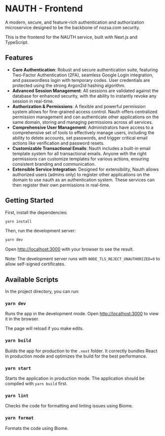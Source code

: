 # NAUTH - Frontend

A modern, secure, and feature-rich authentication and authorization microservice designed to be the backbone of nozsa.com security.

This is the frontend for the NAUTH service, built with Next.js and TypeScript.

## Features

- **Core Authentication**: Robust and secure authentication suite, featuring Two-Factor Authentication (2FA), seamless Google Login integration, and passwordless login with temporary codes. User credentials are protected using the strong Argon2id hashing algorithm.
- **Advanced Session Management**: All sessions are validated against the database for enhanced security, with the ability to instantly revoke any session in real-time.
- **Authorization & Permissions**: A flexible and powerful permission system allows for fine-grained access control. Nauth offers centralized permission management and can authenticate other applications on the same domain, storing and managing permissions across all services.
- **Comprehensive User Management**: Administrators have access to a comprehensive set of tools to effectively manage users, including the ability to delete accounts, set passwords, and trigger critical email actions like verification and password resets.
- **Customizable Transactional Emails**: Nauth includes a built-in email template system for all transactional emails. Anyone with the right permissions can customize templates for various actions, ensuring consistent branding and communication.
- **Extensible Service Integration**: Designed for extensibility, Nauth allows authorized users (admins only) to register other applications on the domain to use nauth as an authentication system. These services can then register their own permissions in real-time.

## Getting Started

First, install the dependencies:

```bash
yarn install
```

Then, run the development server:

```bash
yarn dev
```

Open [http://localhost:3000](http://localhost:3000) with your browser to see the result.

Note: The development server runs with `NODE_TLS_REJECT_UNAUTHORIZED=0` to allow self-signed certificates.

## Available Scripts

In the project directory, you can run:

### `yarn dev`

Runs the app in the development mode.
Open [http://localhost:3000](http://localhost:3000) to view it in the browser.

The page will reload if you make edits.

### `yarn build`

Builds the app for production to the `.next` folder.
It correctly bundles React in production mode and optimizes the build for the best performance.

### `yarn start`

Starts the application in production mode. The application should be compiled with `yarn build` first.

### `yarn lint`

Checks the code for formatting and linting issues using Biome.

### `yarn format`

Formats the code using Biome.
